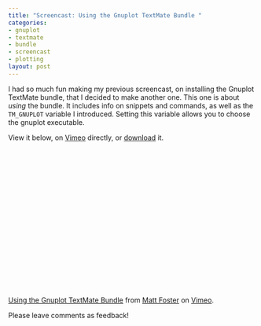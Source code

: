 ```yaml
--- 
title: "Screencast: Using the Gnuplot TextMate Bundle "
categories: 
- gnuplot
- textmate
- bundle
- screencast
- plotting
layout: post
---
```

I had so much fun making my previous screencast, on installing the Gnuplot TextMate bundle, that I decided to make another one. This one is about _using_ the bundle. It includes info on snippets and commands, as well as the `TM_GNUPLOT` variable I introduced. Setting this variable allows you to choose the gnuplot executable. 

View it below, on [Vimeo](http://www.vimeo.com/2195460 "Using the Gnuplot TextMate Bundle on Vimeo") directly, or [download](http://www.vimeo.com/download/video:86076589?e=1226262331&amp;h=4f1bb01b0cdbe49822acc1dcef48cbc8) it.

<object width="400" height="300"><param name="allowfullscreen" value="true" /><param name="allowscriptaccess" value="always" /><param name="movie" value="http://vimeo.com/moogaloop.swf?clip_id=2195460&amp;server=vimeo.com&amp;show_title=1&amp;show_byline=1&amp;show_portrait=0&amp;color=&amp;fullscreen=1" /><embed src="http://vimeo.com/moogaloop.swf?clip_id=2195460&amp;server=vimeo.com&amp;show_title=1&amp;show_byline=1&amp;show_portrait=0&amp;color=&amp;fullscreen=1" type="application/x-shockwave-flash" allowfullscreen="true" allowscriptaccess="always" width="400" height="300"></embed></object><br /><a href="http://vimeo.com/2195460">Using the Gnuplot TextMate Bundle</a> from <a href="http://vimeo.com/user750148">Matt Foster</a> on <a href="http://vimeo.com">Vimeo</a>.

Please leave comments as feedback!
